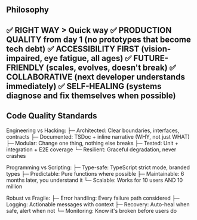 ## Philosophy
✅ RIGHT WAY > Quick way
✅ PRODUCTION QUALITY from day 1 (no prototypes that become tech debt)
✅ ACCESSIBILITY FIRST (vision-impaired, eye fatigue, all ages)
✅ FUTURE-FRIENDLY (scales, evolves, doesn't break)
✅ COLLABORATIVE (next developer understands immediately)
✅ SELF-HEALING (systems diagnose and fix themselves when possible)
---
## Code Quality Standards
Engineering vs Hacking:
├─ Architected: Clear boundaries, interfaces, contracts
├─ Documented: TSDoc + inline narrative (WHY, not just WHAT)
├─ Modular: Change one thing, nothing else breaks
├─ Tested: Unit + integration + E2E coverage
└─ Resilient: Graceful degradation, never crashes

Programming vs Scripting:
├─ Type-safe: TypeScript strict mode, branded types
├─ Predictable: Pure functions where possible
├─ Maintainable: 6 months later, you understand it
└─ Scalable: Works for 10 users AND 10 million

Robust vs Fragile:
├─ Error handling: Every failure path considered
├─ Logging: Actionable messages with context
├─ Recovery: Auto-heal when safe, alert when not
└─ Monitoring: Know it's broken before users do

